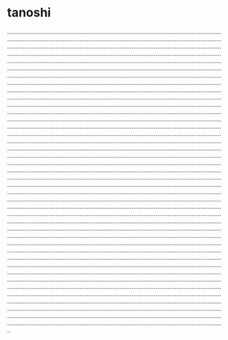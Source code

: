 # tanoshi
..............................................................................................................................................................................................................................................................................................................................................................................................................................................................................................................................................................................................................................................................................................................................................................................................................................................................................................................................................................................................................................................................................................................................................................................................................................................................................................................................................................................................................................................................................................................................................................................................................................................................................................................................................................................................................................................................................................................................................................................................................................................................................................................................................................................................................................................................................................................................................................................................................................................................................................................................................................................................................................................................................................................................................................................................................................................................................................................................................................................................................................................................................................................................................................................................................................................................................................................................................................................................................................................................................................................................................................................................................................................................................................................................................................................................................................................................................................................................................................................................................................................................................................................................................................................................................................................................................................................................................................................................................................................................................................................................................................................................................................................................................................................................................................................................................................................................................................................................................................................................................................................................................................................................................................................................................................................................................................